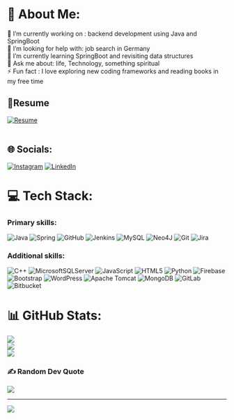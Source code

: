 # 💫 About Me:
🔭 I’m currently working on : backend development using Java and SpringBoot<br>🤝 I’m looking for help with: job search in Germany<br>🌱 I’m currently learning SpringBoot and revisiting data structures <br>💬 Ask me about: life, Technology, something spiritual <br>⚡ Fun fact :  I love exploring new coding frameworks and reading books in my free time

## 📄Resume
[![Resume](https://img.shields.io/badge/View%20Resume-%230A66C2.svg?style=for-the-badge&logo=google-drive&logoColor=white)](https://drive.google.com/file/d/1pAKO-GgdTUwyD_9EgJSr9XT_ilGW1FMc/view?usp=sharing)
<br>
<br>
## 🌐 Socials:
[![Instagram](https://img.shields.io/badge/Instagram-%23E4405F.svg?logo=Instagram&logoColor=white)](https://instagram.com/tejas_hy) [![LinkedIn](https://img.shields.io/badge/LinkedIn-%230077B5.svg?logo=linkedin&logoColor=white)](https://www.linkedin.com/in/tejasvi-h-y/) 

# 💻 Tech Stack:
### **Primary skills**:  
![Java](https://img.shields.io/badge/java-%23ED8B00.svg?style=plastic&logo=openjdk&logoColor=white) ![Spring](https://img.shields.io/badge/spring-%236DB33F.svg?style=plastic&logo=spring&logoColor=white) ![GitHub](https://img.shields.io/badge/github-%23121011.svg?style=plastic&logo=github&logoColor=white) ![Jenkins](https://img.shields.io/badge/jenkins-%232C5263.svg?style=plastic&logo=jenkins&logoColor=white) ![MySQL](https://img.shields.io/badge/mysql-4479A1.svg?style=plastic&logo=mysql&logoColor=white) ![Neo4J](https://img.shields.io/badge/Neo4j-008CC1?style=plastic&logo=neo4j&logoColor=white) ![Git](https://img.shields.io/badge/git-%23F05033.svg?style=plastic&logo=git&logoColor=white) ![Jira](https://img.shields.io/badge/jira-%230A0FFF.svg?style=plastic&logo=jira&logoColor=white)

### **Additional skills**:  
![C++](https://img.shields.io/badge/c++-%2300599C.svg?style=plastic&logo=c%2B%2B&logoColor=white) ![MicrosoftSQLServer](https://img.shields.io/badge/Microsoft%20SQL%20Server-CC2927?style=plastic&logo=microsoft%20sql%20server&logoColor=white) ![JavaScript](https://img.shields.io/badge/javascript-%23323330.svg?style=plastic&logo=javascript&logoColor=%23F7DF1E) ![HTML5](https://img.shields.io/badge/html5-%23E34F26.svg?style=plastic&logo=html5&logoColor=white) ![Python](https://img.shields.io/badge/python-3670A0?style=plastic&logo=python&logoColor=ffdd54) ![Firebase](https://img.shields.io/badge/firebase-%23039BE5.svg?style=plastic&logo=firebase) ![Bootstrap](https://img.shields.io/badge/bootstrap-%238511FA.svg?style=plastic&logo=bootstrap&logoColor=white) ![WordPress](https://img.shields.io/badge/WordPress-%23117AC9.svg?style=plastic&logo=WordPress&logoColor=white) ![Apache Tomcat](https://img.shields.io/badge/apache%20tomcat-%23F8DC75.svg?style=plastic&logo=apache-tomcat&logoColor=black) ![MongoDB](https://img.shields.io/badge/MongoDB-%234ea94b.svg?style=plastic&logo=mongodb&logoColor=white) ![GitLab](https://img.shields.io/badge/gitlab-%23181717.svg?style=plastic&logo=gitlab&logoColor=white) ![Bitbucket](https://img.shields.io/badge/bitbucket-%230047B3.svg?style=plastic&logo=bitbucket&logoColor=white)

# 📊 GitHub Stats:
![](https://github-readme-stats.vercel.app/api?username=hytejasvi&theme=github_dark&hide_border=false&include_all_commits=true&count_private=true)<br/>
![](https://github-readme-streak-stats.herokuapp.com/?user=hytejasvi&theme=github_dark&hide_border=false)<br/>
![](https://github-readme-stats.vercel.app/api/top-langs/?username=hytejasvi&theme=github_dark&hide_border=false&include_all_commits=true&count_private=true&layout=compact)

### ✍️ Random Dev Quote
![](https://quotes-github-readme.vercel.app/api?type=horizontal&theme=tokyonight)

---
[![](https://visitcount.itsvg.in/api?id=hytejasvi&icon=0&color=0)](https://visitcount.itsvg.in)

<!-- Proudly created with GPRM ( https://gprm.itsvg.in ) -->
